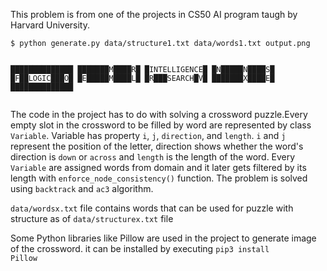 This problem is from one of the projects in CS50 AI program taugh by Harvard University.

<div class="language-plaintext highlighter-rouge"><div class="highlight"><pre class="highlight"><code>$ python generate.py data/structure1.txt data/words1.txt output.png

██████████████
███████M████R█
█INTELLIGENCE█
█N█████N████S█
█F██LOGIC███O█
█E█████M████L█
█R███SEARCH█V█
███████X████E█
██████████████
</code></pre></div></div>

The code in the project has to do with solving a crossword puzzle.Every empty slot in the crossword to be filled by word are represented by class <code class="language-plaintext highlighter-rouge">Variable</code>. Variable has property <code class="language-plaintext highlighter-rouge">i</code>, <code class="language-plaintext highlighter-rouge">j</code>, <code class="language-plaintext highlighter-rouge">direction</code>, and <code class="language-plaintext highlighter-rouge">length</code>. <code class="language-plaintext highlighter-rouge">i</code> and <code class="language-plaintext highlighter-rouge">j</code> represent the position of the letter, direction shows whether the word's direction is <code class="language-plaintext highlighter-rouge">down</code> or <code class="language-plaintext highlighter-rouge">across</code> and <code class="language-plaintext highlighter-rouge">length</code> is the length of the word. Every <code class="language-plaintext highlighter-rouge">Variable</code> are assigned words from domain and it later gets filtered by its length with <code class="language-plaintext highlighter-rouge">enforce_node_consistency()</code> function. The problem is solved using <code class="language-plaintext highlighter-rouge">backtrack</code> and <code class="language-plaintext highlighter-rouge">ac3</code> algorithm.

<code class="language-plaintext highlighter-rouge">data/wordsx.txt</code> file contains words that can be used for puzzle with structure as of <code class="language-plaintext highlighter-rouge">data/structurex.txt</code> file

Some Python libraries like Pillow are used in the project to generate image of the crossword. it can be installed by executing <code class="language-plaintext highlighter-rouge">pip3 install Pillow</code>

